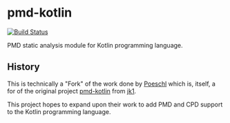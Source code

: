 pmd-kotlin
======================
[![Build Status](https://travis-ci.org/JLLeitschuh/pmd-kotlin.png?branch=master)](https://travis-ci.org/JLLeitschuh/pmd-kotlin)

PMD static analysis module for Kotlin programming language.

## History

This is technically a "Fork" of the work done by [Poeschl](https://github.com/Poeschl) which is, itself, a for of the
original project [pmd-kotlin](https://github.com/jk1/pmd-kotlin) from [jk1](https://github.com/jk1).

This project hopes to expand upon their work to add PMD and CPD support to the Kotlin programming language.
